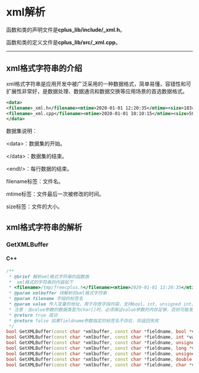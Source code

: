 # xml解析

函数和类的声明文件是**cplus_lib/include/_xml.h**。

函数和类的定义文件是**cplus_lib/src/_xml.cpp**。

---

## xml格式字符串的介绍 <!-- {docsify-ignore} -->

xml格式字符串是应用开发中被广泛采用的一种数据格式，简单易懂，容错性和可扩展性非常好，是数据处理、数据通讯和数据交换等应用场景的首选数据格式。

```xml
<data>
<filename>_xml.h</filename><mtime>2020-01-01 12:20:35</mtime><size>1834</size><endl/>
<filename>_xml.cpp</filename><mtime>2020-01-01 10:10:15</mtime><size>5094</size><endl/>
</data>
```

数据集说明：

\<data>：数据集的开始。

\</data>：数据集的结束。

\<endl/>：每行数据的结束。

filename标签：文件名。

mtime标签：文件最后一次被修改的时间。

size标签：文件的大小。

## xml格式字符串的解析 <!-- {docsify-ignore} -->

### GetXMLBuffer

<!-- tabs:start -->

#### **C++**

```cpp
/**
 * @brief 解析xml格式字符串的函数族
 *  xml格式的字符串的内容如下
 * <filename>/tmp/freecplus.h</filename><mtime>2020-01-01 12:20:35</mtime><size>18348</size>
 * @param xmlbuffer 待解析的xml格式字符串
 * @param filename 字段的标签名
 * @param value 传入变量的地址，用于存放字段内容，支持bool、int、unsigned int、long、unsigned long、double和char[]
 * 注意：当value参数的数据类型为char[]时，必须保证value参数的内存足够，否则可能发生内存溢出的问题，可以用ilen参数限定获取字段内容的长度，ilen的默认值为0，表示不限长度
 * @return true 成功
 * @return false 如果fieldname参数指定的标签名不存在，则返回失败
 */
bool GetXMLBuffer(const char *xmlbuffer, const char *fieldname, bool *value);
bool GetXMLBuffer(const char *xmlbuffer, const char *fieldname, int *value);
bool GetXMLBuffer(const char *xmlbuffer, const char *fieldname, unsigned int *value);
bool GetXMLBuffer(const char *xmlbuffer, const char *fieldname, long *value);
bool GetXMLBuffer(const char *xmlbuffer, const char *fieldname, unsigned long *value);
bool GetXMLBuffer(const char *xmlbuffer, const char *fieldname, double *value);
bool GetXMLBuffer(const char *xmlbuffer, const char *fieldname, char *value, const int ilen = 0);
```

<!-- tabs:end -->

